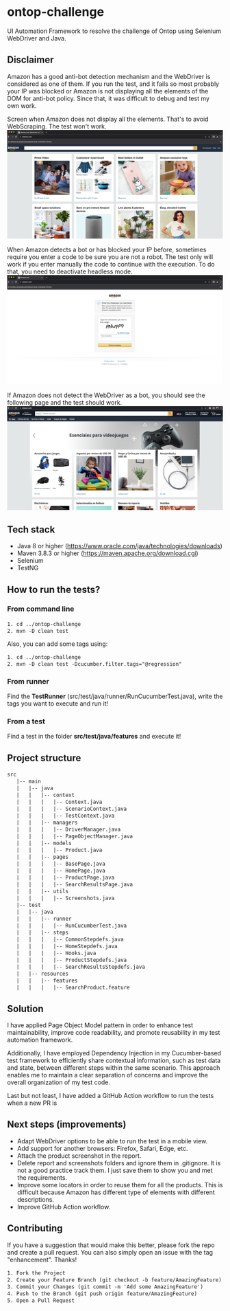 # ontop-challenge
UI Automation Framework to resolve the challenge of Ontop using Selenium WebDriver and Java.

## Disclaimer
Amazon has a good anti-bot detection mechanism and the WebDriver is considered as one of them. If you run the test, and it fails so most probably your IP was blocked or Amazon is not displaying all the elements of the DOM for anti-bot policy.
Since that, it was difficult to debug and test my own work.

Screen when Amazon does not display all the elements. That's to avoid WebScraping. The test won't work.
![amazon-less-elements.png](md-files%2Famazon-less-elements.png)

When Amazon detects a bot or has blocked your IP before, sometimes require you enter a code to be sure you are not a robot.
The test only will work if you enter manually the code to continue with the execution. To do that, you need to deactivate headless mode.
![amazon-require-code.png](md-files%2Famazon-require-code.png)

If Amazon does not detect the WebDriver as a bot, you should see the following page and the test should work.
![amazon-ok.png](md-files%2Famazon-ok.png)

## Tech stack
* Java 8 or higher (https://www.oracle.com/java/technologies/downloads)
* Maven 3.8.3 or higher (https://maven.apache.org/download.cgi)
* Selenium
* TestNG

## How to run the tests?

### From command line
````shell
1. cd ../ontop-challenge
2. mvn -D clean test
````

Also, you can add some tags using:
````shell
1. cd ../ontop-challenge
2. mvn -D clean test -Dcucumber.filter.tags="@regression"
````

### From runner
Find the **TestRunner** (src/test/java/runner/RunCucumberTest.java), write the tags you want to execute and run it!

### From a test
Find  a test in the folder **src/test/java/features** and execute it!

## Project structure
````shell
src
   |-- main
   |   |-- java
   |   |   |-- context
   |   |   |   |-- Context.java
   |   |   |   |-- ScenarioContext.java
   |   |   |   |-- TestContext.java
   |   |   |-- managers
   |   |   |   |-- DriverManager.java
   |   |   |   |-- PageObjectManager.java
   |   |   |-- models
   |   |   |   |-- Product.java
   |   |   |-- pages
   |   |   |   |-- BasePage.java
   |   |   |   |-- HomePage.java
   |   |   |   |-- ProductPage.java
   |   |   |   |-- SearchResultsPage.java
   |   |   |-- utils
   |   |   |   |-- Screenshots.java
   |-- test
   |   |-- java
   |   |   |-- runner
   |   |   |   |-- RunCucumberTest.java
   |   |   |-- steps
   |   |   |   |-- CommonStepdefs.java
   |   |   |   |-- HomeStepdefs.java
   |   |   |   |-- Hooks.java
   |   |   |   |-- ProductStepdefs.java
   |   |   |   |-- SearchResultsStepdefs.java
   |   |-- resources
   |   |   |-- features
   |   |   |   |-- SearchProduct.feature
````

## Solution
I have applied Page Object Model pattern in order to enhance test maintainability, improve code readability, and promote reusability in my test automation framework.

Additionally, I have employed Dependency Injection in my Cucumber-based test framework to efficiently share contextual information, such as test data and state, between different steps within the same scenario. This approach enables me to maintain a clear separation of concerns and improve the overall organization of my test code.

Last but not least, I have added a GitHub Action workflow to run the tests when a new PR is 

## Next steps (improvements)
* Adapt WebDriver options to be able to run the test in a mobile view.
* Add support for another browsers: Firefox, Safari, Edge, etc.
* Attach the product screenshot in the report.
* Delete report and screenshots folders and ignore them in .gitignore. It is not a good practice track them. I just save them to show you and met the requirements.
* Improve some locators in order to reuse them for all the products. This is difficult because Amazon has different type of elements with different descriptions.
* Improve GitHub Action workflow.

## Contributing
If you have a suggestion that would make this better, please fork the repo and create a pull request. You can also simply open an issue with the tag "enhancement". Thanks!
````text
1. Fork the Project
2. Create your Feature Branch (git checkout -b feature/AmazingFeature)
3. Commit your Changes (git commit -m 'Add some AmazingFeature')
4. Push to the Branch (git push origin feature/AmazingFeature)
5. Open a Pull Request